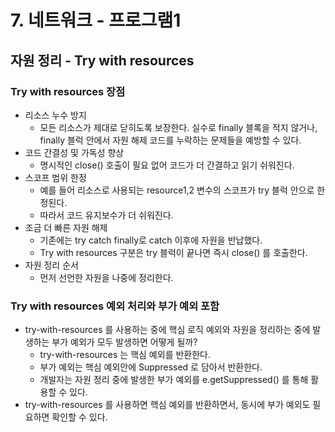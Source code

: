 # 7. 네트워크 - 프로그램1
## 자원 정리 - Try with resources
### Try with resources 장점
- 리소스 누수 방지
  - 모든 리소스가 제대로 닫히도록 보장한다. 실수로 finally 블록을 적지 않거나, finally 블럭 안에서 자원 해제 코드를 누락하는 문제들을 예방할 수 있다.
- 코드 간결성 및 가독성 향상
  - 명시적인 close() 호출이 필요 없어 코드가 더 간결하고 읽기 쉬워진다.
- 스코프 범위 한정
  - 예를 들어 리소스로 사용되는 resource1,2 변수의 스코프가 try 블럭 안으로 한정된다.
  - 따라서 코드 유지보수가 더 쉬워진다.
- 조금 더 빠른 자원 해제
  - 기존에는 try catch finally로 catch 이후에 자원을 반납했다. 
  - Try with resources 구분은 try 블럭이 끝나면 즉시 close() 를 호출한다.
- 자원 정리 순서
  - 먼저 선언한 자원을 나중에 정리한다.


### Try with resources 예외 처리와 부가 예외 포함
- try-with-resources 를 사용하는 중에 핵심 로직 예외와 자원을 정리하는 중에 발생하는 부가 예외가 모두 발생하면 어떻게 될까?
  - try-with-resources 는 핵심 예외를 반환한다.
  - 부가 예외는 핵심 예외안에 Suppressed 로 담아서 반환한다.
  - 개발자는 자원 정리 중에 발생한 부가 예외를 e.getSuppressed() 를 통해 활용할 수 있다.
- try-with-resources 를 사용하면 핵심 예외를 반환하면서, 동시에 부가 예외도 필요하면 확인할 수 있다.